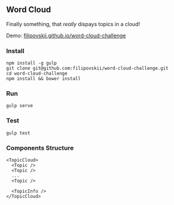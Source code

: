 ## Word Cloud

Finally something, that *really* dispays topics in a cloud!

Demo: [filipovskii.github.io/word-cloud-challenge][demo]


### Install

    npm install -g gulp
    git clone git@github.com:filipovskii/word-cloud-challenge.git
    cd word-cloud-challenge
    npm install && bower install

### Run

    gulp serve

### Test

    gulp test

### Components Structure

    <TopicCloud>
      <Topic />
      <Topic />
      ...
      <Topic />

      <TopicInfo />
    </TopicCloud>


[demo]: https://filipovskii.github.io/word-cloud-challenge
